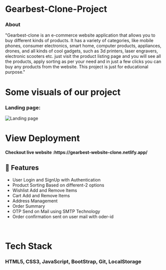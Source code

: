 
<h1>Gearbest-Clone-Project</h1>



<h3>About</h3>
<p>"Gearbest-clone is an e-commerce website application that allows you to buy different kinds of products. It has a variety of categories, like  mobile phones, consumer electronics, smart home, computer products, appliances, drones, and all kinds of cool gadgets, such as 3d printers, laser engravers, electronic scooters etc. just visit the product listing page and you will see all the products, apply sorting as per your need and in just a few clicks you can buy any products from the website. This project is  just for educational purpose."</p>

</hr>



<h1>Some visuals of our project </h1>
 </hr>
 <h3>Landing page: </h3>
 <img src="![Screenshot (203)](https://user-images.githubusercontent.com/101813593/190477048-8672deb6-6347-400a-9a31-3d42a08ed914.png)
" alt="Landing page"/>
 

<h1>View Deployment</h1>
</hr>
<h4>Checkout live website :https://gearbest-website-clone.netlify.app/</h4>
</hr>




  

  ## 🚀 Features
- User Login and SignUp with Authentication
- Product Sorting Based on different-2 options
- Wishlist Add and Remove Items
- Cart Add and Remove Items 
- Address Management
- Order Summary
- OTP Send on Mail using SMTP Technology
- Order confirmation sent on user mail with oder-id



<br />


</hr>
<h1>Tech Stack </h1>
<h3>HTML5, CSS3, JavaScript, BootStrap, Git, LocalStorage </h3>


